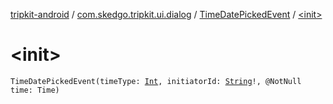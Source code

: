 [tripkit-android](../../index.md) / [com.skedgo.tripkit.ui.dialog](../index.md) / [TimeDatePickedEvent](index.md) / [&lt;init&gt;](./-init-.md)

# &lt;init&gt;

`TimeDatePickedEvent(timeType: `[`Int`](https://kotlinlang.org/api/latest/jvm/stdlib/kotlin/-int/index.html)`, initiatorId: `[`String`](https://kotlinlang.org/api/latest/jvm/stdlib/kotlin/-string/index.html)`!, @NotNull time: Time)`